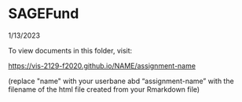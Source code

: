 # SAGEFund

1/13/2023

To view documents in this folder, visit: 

https://vis-2129-f2020.github.io/NAME/assignment-name

(replace "name" with your userbane abd “assignment-name” with the filename of the html file created from your Rmarkdown file)
